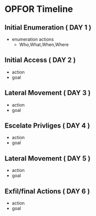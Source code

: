 # OPFOR Timeline

## **Initial Enumeration ( DAY 1 )**
* enumeration actions
  * Who,What,When,Where 

## **Initial Access ( DAY 2 )**
* action
* goal

## **Lateral Movement ( DAY 3 )**
* action
* goal

## **Escelate Privliges ( DAY 4 )**
* action
* goal

## **Lateral Movement ( DAY 5 )**
* action
* goal

## **Exfil/final Actions ( DAY 6 )**
* action
* goal